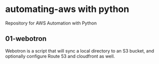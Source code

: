 # automating-aws with python
Repository for AWS Automation with Python

## 01-webotron

Webotron is a script that will sync a local directory to an S3 bucket, 
and optionally configure Route 53 and cloudfront as well.
